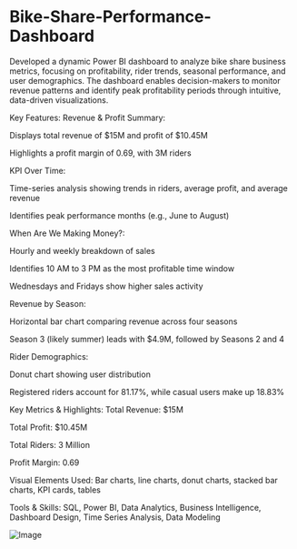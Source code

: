 # Bike-Share-Performance-Dashboard

Developed a dynamic Power BI dashboard to analyze bike share business metrics, focusing on profitability, rider trends, seasonal performance, and user demographics. The dashboard enables decision-makers to monitor revenue patterns and identify peak profitability periods through intuitive, data-driven visualizations.

Key Features:
Revenue & Profit Summary:

Displays total revenue of $15M and profit of $10.45M

Highlights a profit margin of 0.69, with 3M riders

KPI Over Time:

Time-series analysis showing trends in riders, average profit, and average revenue

Identifies peak performance months (e.g., June to August)

When Are We Making Money?:

Hourly and weekly breakdown of sales

Identifies 10 AM to 3 PM as the most profitable time window

Wednesdays and Fridays show higher sales activity

Revenue by Season:

Horizontal bar chart comparing revenue across four seasons

Season 3 (likely summer) leads with $4.9M, followed by Seasons 2 and 4

Rider Demographics:

Donut chart showing user distribution

Registered riders account for 81.17%, while casual users make up 18.83%

Key Metrics & Highlights:
Total Revenue: $15M

Total Profit: $10.45M

Total Riders: 3 Million

Profit Margin: 0.69

Visual Elements Used:
Bar charts, line charts, donut charts, stacked bar charts, KPI cards, tables

Tools & Skills:
SQL, Power BI, Data Analytics, Business Intelligence, Dashboard Design, Time Series Analysis, Data Modeling

![Image](https://github.com/user-attachments/assets/72eb8467-5a91-49b8-8eed-4787c8dd1a89)
